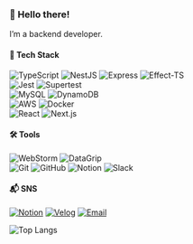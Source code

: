 <h3 class="code-line" data-line-start=0 data-line-end=1 ><a id="_Hello_there_0"></a>👋 Hello there!</h3>
<p class="has-line-data" data-line-start="1" data-line-end="2">I’m a backend developer.</p>
<h4 class="code-line" data-line-start=3 data-line-end=4 ><a id="_Tech_Stack_3"></a>🚀 <strong>Tech Stack</strong></h4>
<p class="has-line-data" data-line-start="5" data-line-end="10"><img src="https://img.shields.io/badge/TypeScript-3178C6?logo=typescript&amp;logoColor=white" alt="TypeScript"> <img src="https://img.shields.io/badge/NestJS-E0234E?logo=nestjs&amp;logoColor=white" alt="NestJS"> <img src="https://img.shields.io/badge/Express-000000?logo=express&amp;logoColor=white" alt="Express"> <img src="https://img.shields.io/badge/Effect--TS-3178C6?logo=typescript&amp;logoColor=white" alt="Effect-TS"><br>
<img src="https://img.shields.io/badge/Jest-C21325?logo=jest&amp;logoColor=white" alt="Jest"> <img src="https://img.shields.io/badge/Supertest-000000?logo=testinglibrary&amp;logoColor=white" alt="Supertest"><br>
<img src="https://img.shields.io/badge/MySQL-4479A1?logo=mysql&amp;logoColor=white" alt="MySQL"> <img src="https://img.shields.io/badge/DynamoDB-4053D6?logo=amazondynamodb&amp;logoColor=white" alt="DynamoDB"><br>
<img src="https://img.shields.io/badge/AWS-232F3E?logo=amazonaws&amp;logoColor=white" alt="AWS"> <img src="https://img.shields.io/badge/Docker-2496ED?logo=docker&amp;logoColor=white" alt="Docker"><br>
<img src="https://img.shields.io/badge/React-61DAFB?logo=react&amp;logoColor=black" alt="React"> <img src="https://img.shields.io/badge/Next.js-000000?logo=nextdotjs&amp;logoColor=white" alt="Next.js"></p>
<h4 class="code-line" data-line-start=11 data-line-end=12 ><a id="_Tools_11"></a>🛠 <strong>Tools</strong></h4>
<p class="has-line-data" data-line-start="12" data-line-end="14"><img src="https://img.shields.io/badge/WebStorm-000000?logo=webstorm&amp;logoColor=white" alt="WebStorm"> <img src="https://img.shields.io/badge/DataGrip-000000?logo=datagrip&amp;logoColor=white" alt="DataGrip"><br>
<img src="https://img.shields.io/badge/Git-F05032?logo=git&amp;logoColor=white" alt="Git"> <img src="https://img.shields.io/badge/GitHub-181717?logo=github&amp;logoColor=white" alt="GitHub"> <img src="https://img.shields.io/badge/Notion-000000?logo=notion&amp;logoColor=white" alt="Notion"> <img src="https://img.shields.io/badge/Slack-4A154B?logo=slack&amp;logoColor=white" alt="Slack"></p>
<h4 class="code-line" data-line-start=15 data-line-end=16 ><a id="_SNS_15"></a>📬 <strong>SNS</strong></h4>
<p class="has-line-data" data-line-start="16" data-line-end="17"><a href="https://flowery-scilla-fd9.notion.site/1b9a98ac0b6b8063be9df1f60cdd4d12"><img src="https://img.shields.io/badge/Notion-000000?logo=notion&amp;logoColor=white" alt="Notion"></a> <a href="https://velog.io/@j_6367/posts"><img src="https://img.shields.io/badge/Velog-20C997?logo=velog&amp;logoColor=white" alt="Velog"></a> <a href="mailto:jys9962@kakao.com"><img src="https://img.shields.io/badge/Email-D14836?logo=gmail&amp;logoColor=white" alt="Email"></a></p>
<p class="has-line-data" data-line-start="18" data-line-end="19"><img src="https://github-readme-stats.vercel.app/api/top-langs/?username=jys9962&amp;layout=compact&amp;theme=tokyonight" alt="Top Langs"></p>
